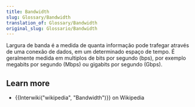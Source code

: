 ```yaml
---
title: Bandwidth
slug: Glossary/Bandwidth
translation_of: Glossary/Bandwidth
original_slug: Glossario/Bandwidth
---
```

Largura de banda é a medida de quanta informação pode trafegar através de uma conexão de dados, em um determinado espaço de tempo. É geralmente medida em multiplos de bits por segundo (bps), por exemplo megabits por segundo (Mbps) ou gigabits por segundo (Gbps).

## Learn more

- {{Interwiki("wikipedia", "Bandwidth")}} on Wikipedia
